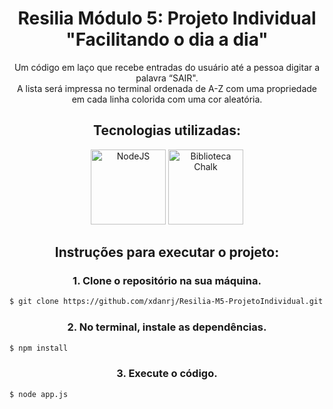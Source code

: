 <h1 align="center"> Resilia Módulo 5: Projeto Individual "Facilitando o dia a dia" </h1>

<div align="center">
Um código em laço que recebe entradas do usuário até a pessoa digitar a palavra “SAIR". <br>
A lista será impressa no terminal ordenada de A-Z com uma propriedade em cada linha colorida com uma cor aleatória.
</div>

<h2 align="center"> Tecnologias utilizadas: </h2>
<div align="center">
 <img src="https://github.com/bwks/vendor-icons-svg/blob/master/node-js-logo.svg" width="120" title="NodeJS">
 <img src="https://github.com/chalk/chalk/blob/HEAD/media/logo.svg" width="120" title="Biblioteca Chalk">
 </div>
 
 
 
<h2 align="center"> Instruções para executar o projeto: </h2>

<h3 align="center"> 1. Clone o repositório na sua máquina. </h3>

```sh
$ git clone https://github.com/xdanrj/Resilia-M5-ProjetoIndividual.git
```

<h3 align="center"> 2. No terminal, instale as dependências. </h3>

```sh
$ npm install
```

<h3 align="center"> 3. Execute o código. </h3>

```sh
$ node app.js
```
